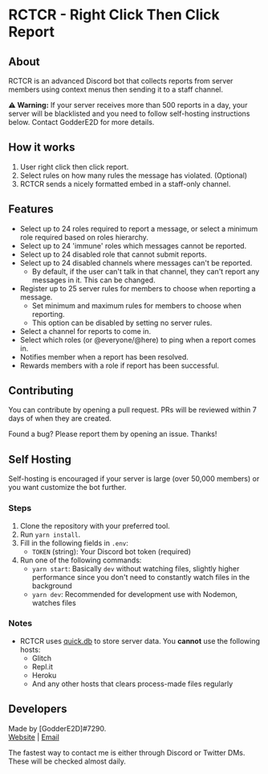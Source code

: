 # RCTCR - Right Click Then Click Report
## About
RCTCR is an advanced Discord bot that collects reports from server members using context menus then sending it to a staff channel.

**⚠️ Warning:** If your server receives more than 500 reports in a day, your server will be blacklisted and you need to follow self-hosting instructions below. Contact GodderE2D for more details.

## How it works
1. User right click then click report.
1. Select rules on how many rules the message has violated. (Optional)
1. RCTCR sends a nicely formatted embed in a staff-only channel.

## Features
* Select up to 24 roles required to report a message, or select a minimum role required based on roles hierarchy.
* Select up to 24 'immune' roles which messages cannot be reported.
* Select up to 24 disabled role that cannot submit reports.
* Select up to 24 disabled channels where messages can't be reported.
    * By default, if the user can't talk in that channel, they can't report any messages in it. This can be changed.
* Register up to 25 server rules for members to choose when reporting a message.
    * Set minimum and maximum rules for members to choose when reporting.
    * This option can be disabled by setting no server rules.
* Select a channel for reports to come in.
* Select which roles (or @everyone/@here) to ping when a report comes in.
* Notifies member when a report has been resolved.
* Rewards members with a role if report has been successful.

## Contributing
You can contribute by opening a pull request. PRs will be reviewed within 7 days of when they are created.

Found a bug? Please report them by opening an issue. Thanks!

## Self Hosting
Self-hosting is encouraged if your server is large (over 50,000 members) or you want customize the bot further.

### Steps
1. Clone the repository with your preferred tool.
1. Run `yarn install`.
1. Fill in the following fields in `.env`:
    * `TOKEN` (string): Your Discord bot token (required)
1. Run one of the following commands:
    * `yarn start`: Basically `dev` without watching files, slightly higher performance since you don't need to constantly watch files in the background
    * `yarn dev`: Recommended for development use with Nodemon, watches files

### Notes
* RCTCR uses [quick.db](https://www.npmjs.com/package/quick.db) to store server data. You **cannot** use the following hosts:
    * Glitch
    * Repl.it
    * Heroku
    * And any other hosts that clears process-made files regularly

## Developers
Made by [GodderE2D]#7290.  
[Website](https://www.godder.ga) | [Email](mailto:main@godder.ga)

The fastest way to contact me is either through Discord or Twitter DMs. These will be checked almost daily.
